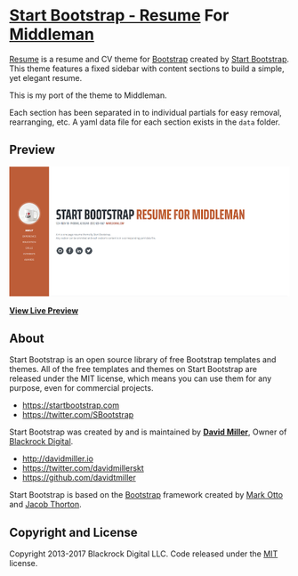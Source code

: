 # [Start Bootstrap - Resume](https://startbootstrap.com/template-overviews/resume/) For [Middleman](https://middlemanapp.com)

[Resume](https://startbootstrap.com/template-overviews/resume/) is a resume and CV theme for [Bootstrap](http://getbootstrap.com/) created by [Start Bootstrap](http://startbootstrap.com/). This theme features a fixed sidebar with content sections to build a simple, yet elegant resume.  

This is my port of the theme to Middleman.

Each section has been separated in to individual partials for easy removal, rearranging, etc. 
A yaml data file for each section exists in the `data` folder.

## Preview

![Resume Preview](https://github.com/aroaminggeek/Start-Bootstrap-Resume-For-Middleman/blob/master/screenshot.png)

**[View Live Preview](https://demo.aroaminggeek.com/middleman/resume/)**


## About

Start Bootstrap is an open source library of free Bootstrap templates and themes. All of the free templates and themes on Start Bootstrap are released under the MIT license, which means you can use them for any purpose, even for commercial projects.

* https://startbootstrap.com
* https://twitter.com/SBootstrap

Start Bootstrap was created by and is maintained by **[David Miller](http://davidmiller.io/)**, Owner of [Blackrock Digital](http://blackrockdigital.io/).

* http://davidmiller.io
* https://twitter.com/davidmillerskt
* https://github.com/davidtmiller

Start Bootstrap is based on the [Bootstrap](http://getbootstrap.com/) framework created by [Mark Otto](https://twitter.com/mdo) and [Jacob Thorton](https://twitter.com/fat).

## Copyright and License

Copyright 2013-2017 Blackrock Digital LLC. Code released under the [MIT](https://github.com/BlackrockDigital/startbootstrap-resume/blob/gh-pages/LICENSE) license.
